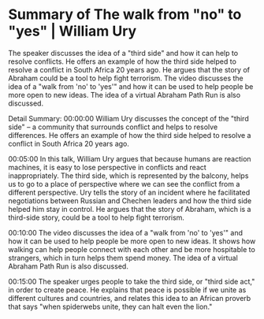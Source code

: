 # Summary of The walk from "no" to "yes" | William Ury

The speaker discusses the idea of a "third side" and how it can help to resolve conflicts. He offers an example of how the third side helped to resolve a conflict in South Africa 20 years ago. He argues that the story of Abraham could be a tool to help fight terrorism. The video discusses the idea of a "walk from 'no' to 'yes'" and how it can be used to help people be more open to new ideas. The idea of a virtual Abraham Path Run is also discussed.

Detail Summary: 
00:00:00
William Ury discusses the concept of the "third side" – a community that surrounds conflict and helps to resolve differences. He offers an example of how the third side helped to resolve a conflict in South Africa 20 years ago.

00:05:00
In this talk, William Ury argues that because humans are reaction machines, it is easy to lose perspective in conflicts and react inappropriately. The third side, which is represented by the balcony, helps us to go to a place of perspective where we can see the conflict from a different perspective. Ury tells the story of an incident where he facilitated negotiations between Russian and Chechen leaders and how the third side helped him stay in control. He argues that the story of Abraham, which is a third-side story, could be a tool to help fight terrorism.

00:10:00
The video discusses the idea of a "walk from 'no' to 'yes'" and how it can be used to help people be more open to new ideas. It shows how walking can help people connect with each other and be more hospitable to strangers, which in turn helps them spend money. The idea of a virtual Abraham Path Run is also discussed.

00:15:00
The speaker urges people to take the third side, or "third side act," in order to create peace. He explains that peace is possible if we unite as different cultures and countries, and relates this idea to an African proverb that says "when spiderwebs unite, they can halt even the lion."

